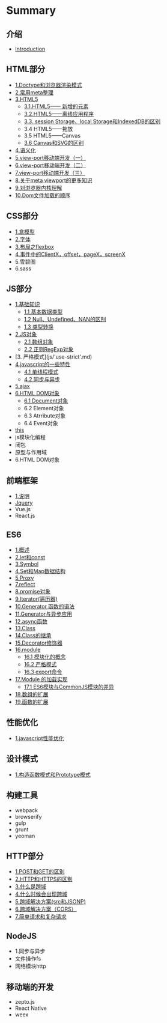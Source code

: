 # Summary

## 介绍

* [Introduction](README.md)

## HTML部分

* [1.Doctype和浏览器渲染模式](html/doctype.md)
* [2.常用meta整理](html/4.meta.md)
* [3.HTML5](html/3.html5.md)
  * [3.1.HTML5—— 新增的元素](html/3.html5/3.1.html5-yuan.md)
  * [3.2.HTML5——离线应用程序](html/3.html5/3.2.html5.md)
  * [3.3.  session Storage、local Storage和IndexedDB的区别](html/3.html5/3.3.-session-storagelocal-storageindexeddb.md)
  * 3.4 HTML5——拖放
  * 3.5 HTML5——Canvas
  * [3.6 Canvas和SVG的区别](html/3.html5/3.6-canvassvg.md)
* [4.语义化](html/3..md)
* [5.view-port移动端开发（一）](html/view-port.md)
* [6.view-port移动端开发（二）](html/view-port/6.view-port.md)
* [7.view-port移动端开发（三）](html/view-port/6.view-port/7.view-port.md)
* [8.关于meta viewport的更多知识](html/view-port/6meta-viewport.md)
* [9.对浏览器内核理解](html/9..md)
* [10.Dom文件加载的顺序](html/10.dom.md)

## CSS部分

* [1.盒模型](css/1..md)
* [2.字体](css/2..md)
* [3.布局之flexbox](css/3.flexbox.md)
* [4.事件中的ClientX，offset，pageX，screenX](css/4.clientxoffsetpagexscreenx.md)
* 5.雪碧图
* 6.sass

## JS部分

* [1.基础知识](js/1..md)
  * [1.1 基本数据类型](js/1.1.md)
  * [1.2 Null、Undefined、NAN的区别](js/1.2-nullundefinednan.md)
  * [1.3 类型转换](js/1.3.md)
* [2.JS对象](js/2.js.md)
  * [2.1 数组对象](js/2.js/2.1.md)
  * [2.2 正则RegExp对象](js/2.js/2.2-regexp.md)
* \[3. 严格模式\]\(js/'use-strict'.md\)
* [4.javascript的一些特性](js/1.javascript.md)
  * [4.1 单线程模式](js/1.javascript/1.1.md)
  * [4.2 同步与异步](js/1.javascript/1.2.md)
* [5.ajax](js/ajax.md)
* [6.HTML DOM对象](js/6.html-dom.md)
  * [6.1 Document对象](js/6.html-dom/6.1-document.md)
  * 6.2 Element对象
  * 6.3 Atrribute对象
  * 6.4 Event对象
* [this](js/this.md)
* js模块化编程
* 闭包
* 原型与作用域
* 6.HTML DOM对象

## 前端框架

* [1.说明](1..md)
* [Jquery](jquery.md)
* Vue.js
* React.js

## ES6

* [1.概述](es6/1..md)
* [2.let和const](es6/2.letconst.md)
* [3.Symbol](es6/3.symbol.md)
* [4.Set和Map数据结构](es6/4.setmap.md)
* [5.Proxy](es6/5.proxy.md)
* [7.reflect](es6/7.reflect.md)
* [8.promise对象](es6/8.promise.md)
* [9.Iterator\(遍历器\)](es6/7.iterator\(\).md)
* [10.Generator 函数的语法](es6/10.generator.md)
* [11.Generator与异步应用](es6/11.generator.md)
* [12.async函数](es6/12.async.md)
* [13.Class](es6/13.class.md)
* [14.Class的继承](es6/14.class.md)
* [15.Decorator修饰器](es6/15.decorator.md)
* [16.module](es6/16.module.md)
  * [16.1 模块化的概念](es6/16.module/16.1.md)
  * [16.2 严格模式](es6/16.module/16.2.md)
  * [16.3 export命令](es6/16.module/16.3-export.md)
* [17.Module 的加载实现](es6/17.module.md)
  * [17.1 ES6模块与CommonJS模块的差异](es6/17.module/17.1-es6commonjs.md)
* [18.数组的扩展](es6/18..md)
* [19.函数的扩展](es6/19..md)

## 性能优化

* [1.javascript性能优化](1.javascript.md)

## 设计模式

* [1.构造函数模式和Prototype模式](1.prototype.md)

## 构建工具

* webpack
* browserify
* gulp
* grunt
* yeoman

## HTTP部分

* [1.POST和GET的区别](chapter1/postget.md)
* [2.HTTP和HTTPS的区别](chapter1/httphttps.md)
* [3.什么是跨域](chapter1/3..md)
* [4.什么时候会出现跨域](chapter1/4..md)
* [5.跨域解决方案\(src和JSONP\)](chapter1/cors.md)
* [6.跨域解决方案（CORS）](chapter1/6.cors.md)
* [7.简单请求和复杂请求](chapter1/7..md)

## NodeJS

* 1.同步与异步
* 文件操作fs
* 网络模块http

## 移动端的开发

* zepto.js
* React Native
* weex

